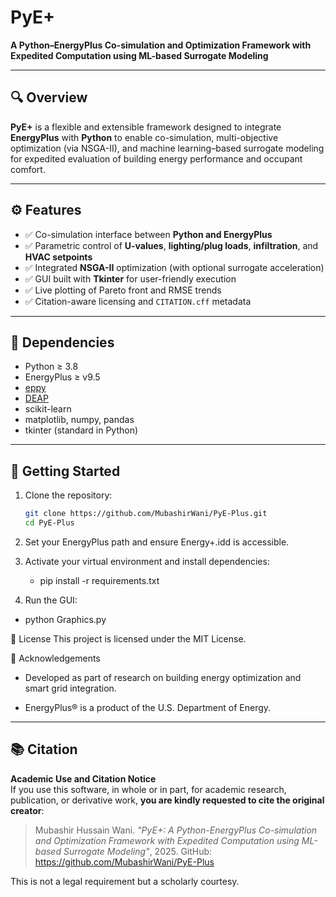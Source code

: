 # PyE+

**A Python–EnergyPlus Co-simulation and Optimization Framework with Expedited Computation using ML-based Surrogate Modeling**

---

## 🔍 Overview

**PyE+** is a flexible and extensible framework designed to integrate **EnergyPlus** with **Python** to enable co-simulation, multi-objective optimization (via NSGA-II), and machine learning–based surrogate modeling for expedited evaluation of building energy performance and occupant comfort.

---

## ⚙️ Features

- ✅ Co-simulation interface between **Python and EnergyPlus**
- ✅ Parametric control of **U-values**, **lighting/plug loads**, **infiltration**, and **HVAC setpoints**
- ✅ Integrated **NSGA-II** optimization (with optional surrogate acceleration)
- ✅ GUI built with **Tkinter** for user-friendly execution
- ✅ Live plotting of Pareto front and RMSE trends
- ✅ Citation-aware licensing and `CITATION.cff` metadata

---

## 🧪 Dependencies

- Python ≥ 3.8
- EnergyPlus ≥ v9.5
- [eppy](https://github.com/santoshphilip/eppy)
- [DEAP](https://github.com/DEAP/deap)
- scikit-learn
- matplotlib, numpy, pandas
- tkinter (standard in Python)

---

## 🚀 Getting Started

1. Clone the repository:
   ```bash
   git clone https://github.com/MubashirWani/PyE-Plus.git
   cd PyE-Plus
2. Set your EnergyPlus path and ensure Energy+.idd is accessible.

3. Activate your virtual environment and install dependencies:

   - pip install -r requirements.txt
     
4. Run the GUI:

  - python Graphics.py

📄 License
This project is licensed under the MIT License.

🧠 Acknowledgements
   - Developed as part of research on building energy optimization and smart grid integration.

   - EnergyPlus® is a product of the U.S. Department of Energy.

---

## 📚 Citation

**Academic Use and Citation Notice**  
If you use this software, in whole or in part, for academic research, publication, or derivative work, **you are kindly requested to cite the original creator**:

> Mubashir Hussain Wani. _"PyE+: A Python-EnergyPlus Co-simulation and Optimization Framework with Expedited Computation using ML-based Surrogate Modeling"_, 2025. GitHub: https://github.com/MubashirWani/PyE-Plus

This is not a legal requirement but a scholarly courtesy.
